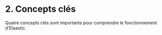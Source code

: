# 2. Concepts clés

Quatre concepts clés sont importants pour comprendre le fonctionnement d'Elaastic.